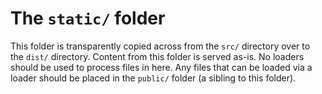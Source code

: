 # The `static/` folder

This folder is transparently copied across from the `src/` directory over to the `dist/` directory.
Content from this folder is served as-is. No loaders should be used to process files in here. Any
files that can be loaded via a loader should be placed in the `public/` folder (a sibling to this 
folder).
